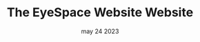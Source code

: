 ---
#preview
title: The EyeSpace Website Website
image: /img/works/com/eye.jpeg
category: Web Developmment
date: may 24 2023

#params
layout: "one"

#full details
introTitle: "The EyeSpace    <span class=\"mil-thin\">Website</span>"
fullImage: /img/works/com/op.jpg
details:
    - label: "Client:"
      value: "Nehish"

    - label: "Year:"
      value: "2022"

    - label: "Duration"
      value: "45 Days"
    - label: "Website"
      value: ""

description:
    enabled: 1
    title: "About"
    content: "
      <p>We were excited to work with Saptarshee Mandal, whose startup has been making waves across the globe in the medical equipment industry. Saptarshee Mandal's company sells medical equipment for ophthalmologists and has multiple branches worldwide, with their CEO traveling around the world to promote their products.

Prophecius Technologies, we were tasked with developing an e-commerce website and a mobile app that would allow ophthalmologists and hospitals to purchase medical equipment directly from Saptarshee Mandal's company. We utilized Laravel, PHP, and Flutter to build a website and mobile app that's intuitive, user-friendly, and secure, ensuring that their customers can have a seamless purchasing experience.</p>
    "
description2:
    enabled: 1
    title: "Prophecius & The EyeSpace Website "
    content: "
      <p>In addition to developing the website and mobile app, we also provided marketing services to promote Saptarshee Mandal's products and increase their reach. As a startup with great potential, we're proud to have played a part in their success and to be their marketing partner.

At Prophecius Technologies, we believe that technology can drive innovation and growth in any industry, and we're thrilled to have helped Saptarshee Mandal's company leverage technology to establish their online presence and grow their business..</p>
    "

gallery: 
    enabled: 1
    items:
        - image: /img/works/com/eye.jpeg
          alt: "image"

        - image: /img/works/com/e1.png
          alt: "image"

        - image: /img/works/com/e2.png
          alt: "image"

        - image: /img/works/com/e3.png
          alt: "image"


gallery2: 
    enabled: 1
    items:
        - image: /img/works/com/e4.png
          alt: "image"

        - image: /img/works/com/op.jpg
          alt: "image"
---